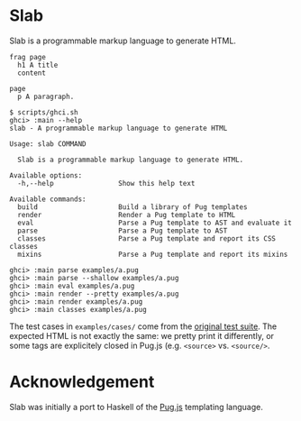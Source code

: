 # Slab

Slab is a programmable markup language to generate HTML.

```
frag page
  h1 A title
  content

page
  p A paragraph.
```

```
$ scripts/ghci.sh
ghci> :main --help
slab - A programmable markup language to generate HTML

Usage: slab COMMAND

  Slab is a programmable markup language to generate HTML.

Available options:
  -h,--help                Show this help text

Available commands:
  build                    Build a library of Pug templates
  render                   Render a Pug template to HTML
  eval                     Parse a Pug template to AST and evaluate it
  parse                    Parse a Pug template to AST
  classes                  Parse a Pug template and report its CSS classes
  mixins                   Parse a Pug template and report its mixins
```

```
ghci> :main parse examples/a.pug
ghci> :main parse --shallow examples/a.pug
ghci> :main eval examples/a.pug
ghci> :main render --pretty examples/a.pug
ghci> :main render examples/a.pug
ghci> :main classes examples/a.pug
```

The test cases in `examples/cases/` come from the [original test
suite](https://github.com/pugjs/pug/tree/master/packages/pug/test/cases). The
expected HTML is not exactly the same: we pretty print it differently, or some
tags are explicitely closed in Pug.js (e.g. `<source>` vs. `<source/>`.

# Acknowledgement

Slab was initially a port to Haskell of the [Pug.js](https://pugjs.org)
templating language.
